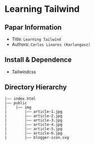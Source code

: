 Learning Tailwind
===
## Papar Information
- Title:  `Learning Tailwind`
- Authors:  `Carlos Linares (Karlangaxz)`


## Install & Dependence
- Tailwindcss

## Directory Hierarchy
```
|—— index.html
|—— public
|    |—— img
|        |—— article-1.jpg
|        |—— article-2.jpg
|        |—— article-3.jpg
|        |—— article-4.jpg
|        |—— article-5.jpg
|        |—— article-6.jpg
|        |—— blogger-icon.svg
```

